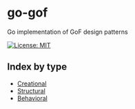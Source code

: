 # go-gof
Go implementation of GoF design patterns

[![License: MIT](https://img.shields.io/badge/License-MIT-yellow.svg)](https://opensource.org/licenses/MIT)

## Index by type

- [Creational](./cmd/creational/README.md)
- [Structural](./cmd/structural/README.md)
- [Behavioral](./cmd/behavioral/README.md)
